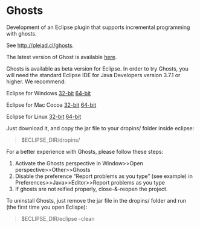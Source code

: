 Ghosts
======

Development of an Eclipse plugin that supports incremental programming with ghosts.

See http://pleiad.cl/ghosts.

The latest version of Ghost is available [here](https://github.com/pleiad/Ghosts/raw/master/plugins/cl.pleiad.ghosts_1.0.0.201305231706.jar).

Ghosts is available as beta version for Eclipse. In order to try Ghosts, you will need the standard 
Eclipse IDE for Java Developers version 3.7.1 or higher. We recommend:

  Eclipse for Windows    [32-bit](http://www.eclipse.org/downloads/download.php?file=/technology/epp/downloads/release/indigo/SR2/eclipse-jee-indigo-SR2-win32.zip) [64-bit](http://www.eclipse.org/downloads/download.php?file=/technology/epp/downloads/release/indigo/SR2/eclipse-jee-indigo-SR2-win32-x86_64.zip)	
  
  Eclipse for Mac Cocoa	 [32-bit](http://www.eclipse.org/downloads/download.php?file=/technology/epp/downloads/release/indigo/SR2/eclipse-jee-indigo-SR2-macosx-cocoa.tar.gz) [64-bit](http://www.eclipse.org/downloads/download.php?file=/technology/epp/downloads/release/indigo/SR2/eclipse-jee-indigo-SR2-macosx-cocoa-x86_64.tar.gz)
  
  Eclipse for Linux      [32-bit](http://www.eclipse.org/downloads/download.php?file=/technology/epp/downloads/release/indigo/SR2/eclipse-jee-indigo-SR2-linux-gtk.tar.gz) [64-bit](http://www.eclipse.org/downloads/download.php?file=/technology/epp/downloads/release/indigo/SR2/eclipse-jee-indigo-SR2-linux-gtk-x86_64.tar.gz) 
  

Just download it, and copy the jar file to your dropins/ folder inside eclipse:

> $ECLIPSE_DIR/dropins/

For a better experience with Ghosts, please follow these steps:

1.  Activate the Ghosts perspective in Window>>Open perspective>>Other>>Ghosts
2.  Disable the preference “Report problems as you type” (see example) in Preferences>>Java>>Editor>>Report problems as you type
3.  If ghosts are not reified properly, close-&-reopen the project.

To uninstall Ghosts, just remove the jar file in the dropins/ folder and run (the first time you open Eclispe):

> $ECLIPSE_DIR/eclipse -clean
